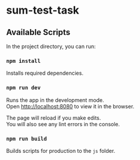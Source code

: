 # sum-test-task

## Available Scripts
In the project directory, you can run:

### `npm install`
Installs required dependencies.

### `npm run dev`
Runs the app in the development mode.<br>
Open [http://localhost:8080](http://localhost:8080) to view it in the browser.

The page will reload if you make edits.<br>
You will also see any lint errors in the console.

### `npm run build`
Builds scripts for production to the `js` folder.<br>
